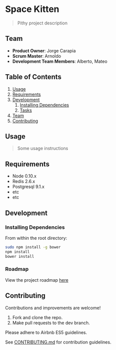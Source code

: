 # Space Kitten

> Pithy project description

## Team

  - __Product Owner__: Jorge Carapia
  - __Scrum Master__: Arnoldo 
  - __Development Team Members__: Alberto, Mateo

## Table of Contents

1. [Usage](#Usage)
1. [Requirements](#requirements)
1. [Development](#development)
    1. [Installing Dependencies](#installing-dependencies)
    1. [Tasks](#tasks)
1. [Team](#team)
1. [Contributing](#contributing)

## Usage

> Some usage instructions

## Requirements

- Node 0.10.x
- Redis 2.6.x
- Postgresql 9.1.x
- etc
- etc

## Development

### Installing Dependencies

From within the root directory:

```sh
sudo npm install -g bower
npm install
bower install
```

### Roadmap

View the project roadmap [here](LINK_TO_PROJECT_ISSUES)


## Contributing
Contributions and improvements are welcome!
1. Fork and clone the repo.
2. Make pull requests to the dev branch.

Please adhere to Airbnb ES5 guidelines.

See [CONTRIBUTING.md](https://github.com/unexpected-lion/ourglass/blob/master/contributing.md) for contribution guidelines.
